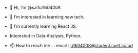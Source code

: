 - 👋 Hi, I’m @saiful1604008
- 👀 I’m interested in learning new tech.
- 🌱 I’m currently learning React JS.
- Interested in Data Analysis, Python.

- 📫 How to reach me ... email : u1604008@student.cuet.ac.bd

<!---
saiful1604008/saiful1604008 is a ✨ special ✨ repository because its `README.md` (this file) appears on your GitHub profile.
You can click the Preview link to take a look at your changes.
--->
